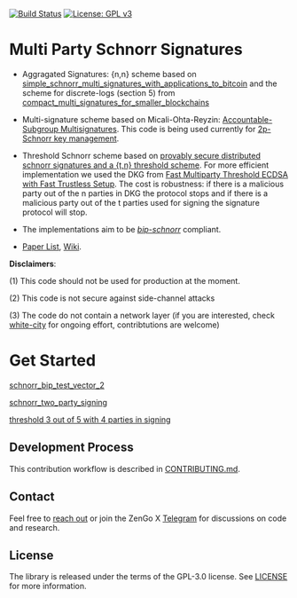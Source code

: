 [![Build Status](https://travis-ci.com/ZenGo-X/multi-party-schnorr.svg?branch=master)](https://travis-ci.com/KZen-networks/multi-party-schnorr)
[![License: GPL v3](https://img.shields.io/badge/License-GPL%20v3-blue.svg)](https://www.gnu.org/licenses/gpl-3.0)

Multi Party Schnorr Signatures
=====================================
* Aggragated Signatures:  {n,n} scheme based on [simple_schnorr_multi_signatures_with_applications_to_bitcoin](https://github.com/KZen-networks/multi-party-schnorr/blob/master/papers/simple_schnorr_multi_signatures_with_applications_to_bitcoin.pdf) and the scheme for discrete-logs (section 5) from [compact_multi_signatures_for_smaller_blockchains](https://github.com/KZen-networks/multi-party-schnorr/blob/master/papers/compact_multi_signatures_for_smaller_blockchains.pdf) 
* Multi-signature scheme based on Micali-Ohta-Reyzin: [Accountable-Subgroup Multisignatures](https://github.com/KZen-networks/multi-party-schnorr/blob/master/papers/accountable_subgroups_multisignatures.pdf). This code is being used currently for [2p-Schnorr key management](https://github.com/KZen-networks/kms-secp256k1 ).
* Threshold Schnorr scheme based on [provably secure distributed schnorr signatures and a {t,n} threshold scheme](https://github.com/KZen-networks/multi-party-schnorr/blob/master/papers/provably_secure_distributed_schnorr_signatures_and_a_threshold_scheme.pdf). For more efficient implementation we used the DKG from [Fast Multiparty Threshold ECDSA with Fast Trustless Setup](http://stevengoldfeder.com/papers/GG18.pdf). The cost is robustness: if there is a malicious party out of the n parties in DKG the protocol stops and if there is a malicious party out of the t parties used for signing the signature protocol will stop.
* The implementations aim to be [_bip-schnorr_](https://github.com/sipa/bips/blob/bip-schnorr/bip-schnorr.mediawiki) compliant.

* [Paper List](https://github.com/KZen-networks/multi-party-schnorr/tree/master/papers), [Wiki](https://github.com/KZen-networks/multisig-schnorr/wiki).

**Disclaimers**: 

(1) This code should not be used for production at the moment.

(2) This code is not secure against side-channel attacks

(3) The code do not contain a network layer (if you are interested, check [white-city](https://github.com/KZen-networks/white-city) for ongoing effort, contribtutions are welcome)


Get Started
=====================================

[schnorr_bip_test_vector_2](https://github.com/KZen-networks/multi-party-schnorr/blob/master/src/protocols/aggsig/test.rs#L137)

[schnorr_two_party_signing](https://github.com/KZen-networks/multi-party-schnorr/blob/master/src/protocols/aggsig/test.rs#L26)

[threshold 3 out of 5 with 4 parties in signing](https://github.com/KZen-networks/multi-party-schnorr/blob/master/src/protocols/thresholdsig/test.rs#L61)

Development Process
-------------------
This contribution workflow is described in [CONTRIBUTING.md](CONTRIBUTING.md).

Contact
-------------------
Feel free to [reach out](mailto:github@kzencorp.com) or join the ZenGo X [Telegram](https://t.me/zengo_x) for discussions on code and research.

License
-------
The library is released under the terms of the GPL-3.0 license. See [LICENSE](LICENSE) for more information.
